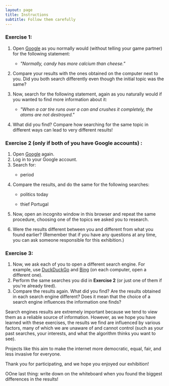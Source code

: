 ```yaml
---
layout: page
title: Instructions
subtitle: Follow them carefully
---
```


### Exercise 1:
<ol>
    <li>Open <a href="https://www.google.com" target="_blank">Google</a> as you normally would (without telling your game partner) for the following statement:</li>
        <ul>
            <p></p>
            <li><i>"Normally, candy has more calcium than cheese."</i></li>
            <p></p>
        </ul>
    <li>Compare your results with the ones obtained on the computer next to you. Did you both search differently even though the initial topic was the same?</li>
    <p></p>
    <li>Now, search for the following statement, again as you naturally would if you wanted to find more information about it:</li>
        <ul>
            <p></p>
            <li><i>"When a car tire runs over a can and crushes it completely, the atoms are not destroyed."</i></li>
            <p></p>
        </ul>
    <li> What did you find? Compare how searching for the same topic in different ways can lead to very different results!</li>
</ol>

### Exercise 2 (only if both of you have Google accounts) :
<ol>
    <li>Open <a href="https://www.google.com" target="_blank">Google</a> again.</li>
    <li>Log in to your Google account.</li>
    <li>Search for:</li>
        <ul>
            <p></p>
            <li>period</li>
            <p></p>
        </ul>
    <p></p>
    <li>Compare the results, and do the same for the following searches:</li>
        <ul>
            <p></p>
            <li>politics today</li>
            <p></p>
            <li>thief Portugal</li>
        </ul>
    <p></p>
    <li>Now, open an incognito window in this browser and repeat the same procedure, choosing one of the topics we asked you to research.</li>
    <p></p> 
    <li>Were the results different between you and different from what you found earlier? (Remember that if you have any questions at any time, you can ask someone responsible for this exhibition.)</li>
</ol>
  

### Exercise 3:
<ol>
    <li>Now, we ask each of you to open a different search engine. For example, use <a href="https://duckduckgo.com" target="_blank">DuckDuckGo</a> and <a href="https://www.bing.com" target="_blank">Bing</a> (on each computer, open a different one).</li>
    <li>Perform the same searches you did in <b>Exercise 2</b> (or just one of them if you're already tired).</li>
    <li>Compare the results again. What did you find? Are the results obtained in each search engine different? Does it mean that the choice of a search engine influences the information one finds?</li>
</ol>
<p>
Search engines results are extremely important because we tend to view them as a reliable source of information. However, as we hope you have learned with these exercises, the results we find are influenced by various factors, many of which we are unaware of and cannot control (such as your past searches, your interests, and what the algorithm thinks you want to see).</p>
<p></p>
Projects like this aim to make the internet more democratic, equal, fair, and less invasive for everyone.
<p></p>
<p>Thank you for participating, and we hope you enjoyed our exhibition!</p>
<p></p>
<p>OOne last thing: write down on the whiteboard when you found the biggest differences in the results!</p>





